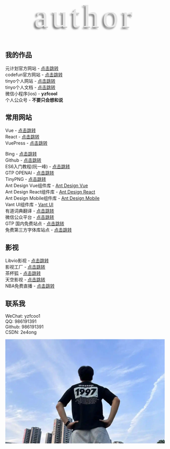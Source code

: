 
<style>
  @import url('https://fonts.googleapis.com/css2?family=Luckiest+Guy&display=swap');
  @keyframes move {
    from {
      opacity: 0;
      transform: translateY(50%);
    }
    to {
      opacity: 1;
      transform: translateY(0);
    }
  }
  ::-webkit-scrollbar {
    /*隐藏滚轮*/
    display: none;
  }
  .tinyo-docs {
    margin-bottom: 2rem;
    padding: 2rem 0;
    display: flex;
    flex-direction: column;
    justify-content: center;
    align-items: center;
    text-align: center;
    letter-spacing: 10px;
    color: #e6e6e6;
    font-size: 102px;
    font-family: 'Luckiest Guy';
    font-weight: 300;
    text-shadow: 1px -1px #fff, -1px 1px #999, -5px 5px 5px #808080;
  }
  .tinyo-docs .items {
    display: flex;
    align-items: center;
    height: 5.2rem;
  }
  .tinyo-docs .items > span {
    opacity: 0;
    animation: move 1s cubic-bezier(0.56, 0.09, 0.49, 1.37) forwards var(--delay);
  }
</style>

<div class="tinyo-docs">
  <div class="items">
    <span style="--delay: 0.1s">a</span>
    <span style="--delay: 0.2s">u</span>
    <span style="--delay: 0.3s">t</span>
    <span style="--delay: 0.4s">h</span>
    <span style="--delay: 0.5s">o</span>
    <span style="--delay: 0.6s">r</span>
  </div>
  <!-- <div class="items">
    <span style="--delay: 0.6s">d</span>
    <span style="--delay: 0.7s">o</span>
    <span style="--delay: 0.8s">c</span>
    <span style="--delay: 0.9s">s</span>
  </div> -->
</div>

<!-- # 关于我

## tinyo

- tiny - 小
- o - 黑

大家好，我是tinyo。 -->

<!-- 诞生于1997, 喜欢唱, 不喜欢跳和rap的潮汕男孩。 -->

<!-- ## slogan -->
<!-- 进步是没有尽头的，但是它却留有痕迹！ -->

<!-- **运动不止，生生不息。昂首向前，学无止境。**<br>
记录学习，记录问题，进步是没有尽头的，但是它却留有痕迹！

在这里，我会以板块划分，同时留下我生活的痕迹，项目的痕迹，遇到困难的窘境。<br>
等我回过头来看时，会发现其内涵是如此饱满，填满我的生活。 -->

## 我的作品

元计划官方网站 - [点击跳转](http://www.yuanjihua.art)<br>
codefun官方网站 - [点击跳转](https://www.code.fun)<br>
tinyo个人网站 - [点击跳转](http://43.139.113.7:81/)<br>
tinyo个人文档 - [点击跳转](http://43.139.113.7:89/article/)<br>
微信小程序(ios) - **yzfcool**<br>
个人公众号 - **不要只会想和说**

## 常用网站
Vue - [点击跳转](https://cn.vuejs.org/guide/introduction.html)<br>
React - [点击跳转](https://react.nodejs.cn/)<br>
VuePress - [点击跳转](http://caibaojian.com/vuepress/)<br>

Bing - [点击跳转](https://cn.bing.com/?FORM=BEHPTB)<br>
Github - [点击跳转](https://github.com/)<br>
ES6入门教程(阮一峰) - [点击跳转](https://es6.ruanyifeng.com/)<br>
GTP OPENAI - [点击跳转](https://chat.openai.com/)<br>
TinyPNG - [点击跳转](https://tinypng.com/)<br>
Ant Design Vue组件库 - [Ant Design Vue](https://www.antdv.com/components/icon-cn)<br>
Ant Design React组件库 - [Ant Design React](https://4x.ant.design/components/overview-cn/)<br>
Ant Design Mobile组件库 - [Ant Design Mobile](https://mobile.ant.design/zh/guide/quick-start/)<br>
Vant UI组件库 - [Vant UI](https://vant-contrib.gitee.io/vant/#/zh-CN)<br>
有道词典翻译 - [点击跳转](https://fanyi.youdao.com/index.html#/)<br>
微信公众平台 - [点击跳转](https://mp.weixin.qq.com/)<br>
GTP 国内免费站点 - [点击跳转](https://chat.wuguokai.cn/)<br>
免费第三方字体库站点 - [点击跳转](https://www.100font.com/index-2.html)<br>

## 影视

Libvio影视 - [点击跳转](https://www.libvio.fun/)<br>
影视工厂 - [点击跳转](http://www.hxsbzs.cn/)<br>
茶杯狐 - [点击跳转](https://www.shjhbox.com/)<br>
天空影视 - [点击跳转](http://www.dtlymp.com/)<br>
NBA免费直播 - [点击跳转](https://ss.hbzb66.cc/index.php?g=&m=index&a=index&cid=h)<br>


## 联系我

WeChat: yzfcoo1<br>
QQ: 986191391<br>
Github: 986191391<br>
CSDN: 2e4ong

<img src="../assets/tinyo.webp" alt="" />


<!-- ## 一段很喜欢的歌词

微风需要竹林 溪流需要蜻蜓<br>
消愁般的离开需要片片浮萍<br>
记得那年的雨季 回忆里特安静<br>
哭过后的决定 是否还能进行<br>
我傻傻等待 傻傻等春暖花开<br>
等终等于等明等白 等爱情回来<br>
青春属于表白 阳光属于窗台<br>
而我想我属于一个拥有你的未来<br>

纸上的彩虹 用素描画的钟<br>
我还在修改 回忆之中你的笑容<br>
该怎么去形容 为思念酝酿的痛<br>
夜空霓虹 都是我不要的繁荣<br>
或许去趟沙滩 或许去看看夕阳<br>
或许任何一个可以想心事的地方<br>
情绪在咖啡馆 被调成一篇文章<br>
彻底爱上你如诗一般透明的泪光 -->
